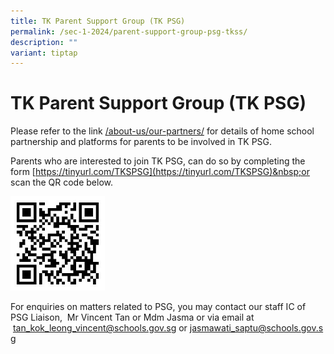 ```yaml
---
title: TK Parent Support Group (TK PSG)
permalink: /sec-1-2024/parent-support-group-psg-tkss/
description: ""
variant: tiptap
---
```

# TK Parent Support Group (TK PSG)

Please refer to the link&nbsp;[/about-us/our-partners/](/about-us/Our-Partners/)&nbsp;for details of home school partnership and platforms for parents to be involved in TK PSG.

Parents who are interested to join TK PSG, can do so by completing the form&nbsp;[https://tinyurl.com/TKSPSG](https://tinyurl.com/TKSPSG)&nbsp;or scan the QR code below.

<img src="/images/Sec%201%202023/psg-qr-code.jpg" style="width:30%">

For enquiries on matters related to PSG, you may contact our staff IC of PSG Liaison,&nbsp; Mr Vincent Tan or&nbsp;Mdm Jasma or via email at &nbsp;[tan\_kok\_leong\_vincent@schools.gov.sg](mailto:tan_kok_leong_vincent@schools.gov.sg)&nbsp;or&nbsp;[jasmawati\_saptu@schools.gov.sg](mailto:jasmawati_saptu@schools.gov.sg)